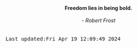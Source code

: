 
<div align="center"><b><span>Freedom lies in being bold.</span></b><br><br><i> - Robert Frost</i></div>
<br><br><kbd>Last updated:Fri Apr 19 12:09:49 2024</kbd>